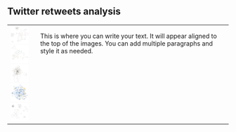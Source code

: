 ## Twitter retweets analysis

<table>
  <tr>
    <td>
      <img src="images/bard.png" width="100"><br>
      <img src="images/ChinaSpyBalloon.png" width="100"><br>
      <img src="images/Eurovision.png" width="100"><br>
      <img src="images/NursesStrike.png"" width="100"><br>
      <img src="images/SixNations.png" width="100">
    </td>
    <td style="vertical-align: top; padding-left: 20px; border: none;">
      <p>
        This is where you can write your text. It will appear aligned to the top of the images.
        You can add multiple paragraphs and style it as needed.
      </p>
    </td>
  </tr>
</table>
